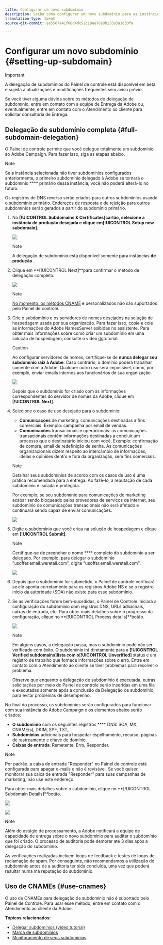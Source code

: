 ```yaml
---
title: Configurar um novo subdomínio
description: Saiba como configurar um novo subdomínio para as instâncias da sua campanha
translation-type: tm+mt
source-git-commit: ee5567a41f68d4dc51c19ae70e8b25693a1d33fa

---
```



# Configurar um novo subdomínio {#setting-up-subdomain}

>[!IMPORTANT]
>
>A delegação de subdomínios do Painel de controle está disponível em beta e sujeita a atualizações e modificações frequentes sem aviso prévio.

Se você tiver alguma dúvida sobre os métodos de delegação de subdomínio, entre em contato com a equipe de Entrega da Adobe ou, eventualmente, entre em contato com o Atendimento ao cliente para solicitar consultoria de Entrega.

## Delegação de subdomínio completa {#full-subdomain-delegation}

O Painel de controle permite que você delegue totalmente um subdomínio ao Adobe Campaign. Para fazer isso, siga as etapas abaixo.

>[!NOTE]
>
>Se a instância selecionada não tiver subdomínios configurados anteriormente, o primeiro subdomínio delegado à Adobe se tornará o subdomínio **** primário dessa instância, você não poderá alterá-lo no futuro.
>
>Os registros de DNS reverso serão criados para outros subdomínios usando o subdomínio primário. Endereços de resposta e de rejeição para outros subdomínios serão gerados a partir do subdomínio primário.

1. No **[!UICONTROL Subdomains & Certificates]**cartão, selecione a instância de produção desejada e clique em**[!UICONTROL Setup new subdomain]**.

   ![](assets/subdomain1.png)

   >[!NOTE]
   >
   >A delegação de subdomínio está disponível somente para instâncias **de produção** .

1. Clique em **[!UICONTROL Next]**para confirmar o método de delegação completo.

   ![](assets/subdomain3.png)

   >[!NOTE]
   >
   >[No momento, os métodos CNAME](#use-cnames) e personalizados não são suportados pelo Painel de controle.

1. Crie o subdomínio e os servidores de nomes desejados na solução de hospedagem usada por sua organização. Para fazer isso, copie e cole as informações do Adobe NamesServer exibidas no assistente. Para obter mais informações sobre como criar um subdomínio em uma solução de hospedagem, consulte o vídeo [do](https://video.tv.adobe.com/v/30175?captions=por_br)tutorial.

   >[!CAUTION]
   >
   >Ao configurar servidores de nomes, certifique-se de **nunca delegar seu subdomínio raiz à Adobe**. Caso contrário, o domínio poderá trabalhar somente com a Adobe. Qualquer outro uso será impossível, como, por exemplo, enviar emails internos aos funcionários de sua organização.

   ![](assets/subdomain4.png)

   Depois que o subdomínio for criado com as informações correspondentes do servidor de nomes da Adobe, clique em **[!UICONTROL Next]**.

1. Selecione o caso de uso desejado para o subdomínio:

   * **Comunicações** de marketing: comunicações destinadas a fins comerciais. Exemplo: campanha por email de vendas.
   * **Comunicações** transacionais e operacionais: as comunicações transacionais contêm informações destinadas a concluir um processo que o destinatário iniciou com você. Exemplo: confirmação de compra, email de redefinição de senha. As comunicações organizacionais dizem respeito ao intercâmbio de informações, ideias e opiniões dentro e fora da organização, sem fins comerciais.
   >[!NOTE]
   >
   >Detalhar seus subdomínios de acordo com os casos de uso é uma prática recomendada para a entrega. Ao fazê-lo, a reputação de cada subdomínio é isolada e protegida.
   >
   >Por exemplo, se seu subdomínio para comunicações de marketing acabar sendo bloqueado pelos provedores de serviços de Internet, seu subdomínio de comunicações transacionais não será afetado e continuará sendo capaz de enviar comunicações.

   ![](assets/subdomain5.png)

1. Digite o subdomínio que você criou na solução de hospedagem e clique em **[!UICONTROL Submit]**.

   >[!NOTE]
   >
   > Certifique-se de preencher o nome **** completo do subdomínio a ser delegado. Por exemplo, para delegar o subdomínio &quot;usoffer.email.weretail.com&quot;, digite &quot;usoffer.email.weretail.com&quot;.

   ![](assets/subdomain6.png)

1. Depois que o subdomínio for submetido, o Painel de controle verificará se ele aponta corretamente para os registros Adobe NS e se o registro Início da autoridade (SOA) não existe para esse subdomínio.

1. Se as verificações forem bem-sucedidas, o Painel de Controle iniciará a configuração do subdomínio com registros DNS, URLs adicionais, caixas de entrada, etc. Para obter mais detalhes sobre o progresso da configuração, clique no **[!UICONTROL Process details]**botão.

   ![](assets/subdomain7.png)

   >[!NOTE]
   >
   >Em alguns casos, a delegação passa, mas o subdomínio pode não ser verificado com êxito. O subdomínio irá diretamente para a **[!UICONTROL Verified subdomains]**lista com o**[!UICONTROL Unverified]** status e um registro de trabalho que fornece informações sobre o erro. Entre em contato com o Atendimento ao cliente se tiver problemas para resolver o problema.
   >
   >Observe que enquanto a delegação de subdomínio é executada, outras solicitações por meio do Painel de controle serão inseridas em uma fila e executadas somente após a conclusão da Delegação de subdomínio, para evitar problemas de desempenho.

No final do processo, os subdomínios serão configurados para funcionar com sua instância do Adobe Campaign e os elementos abaixo serão criados:

* **O subdomínio** com os seguintes registros **** DNS: SOA, MX, CNAME(s), DKIM, SPF, TXT,
* **Subdomínios** adicionais para hospedar espelhamento, recurso, páginas de rastreamento e chave de domínio,
* **Caixas de entrada**: Remetente, Erro, Responder.

>[!NOTE]
>
>Por padrão, a caixa de entrada &quot;Responder&quot; no Painel de controle está configurada para apagar e-mails e não é revisável. Se você quiser monitorar sua caixa de entrada &quot;Responder&quot; para suas campanhas de marketing, não use este endereço.


Para obter mais detalhes sobre o subdomínio, clique no **[!UICONTROL Subdomain Details]**botão.

![](assets/subdomain_details_general.png)

![](assets/subdomains_details_senderinfo.png)

>[!NOTE]
>
>Além do estágio de processamento, a Adobe notificará a equipe de capacidade de entrega sobre o novo subdomínio para auditar o subdomínio que foi criado. O processo de auditoria pode demorar até 3 dias após a delegação do subdomínio.
>
>As verificações realizadas incluem loops de feedback e testes de loops de reclamação de spam. Por conseguinte, não recomendamos a utilização do subdomínio antes de a auditoria ter sido concluída, uma vez que poderá resultar numa má reputação do subdomínio.

## Uso de CNAMEs {#use-cnames}

O uso de CNAMEs para delegação de subdomínio não é suportado pelo Painel de Controle. Para usar esse método, entre em contato com o Atendimento ao cliente da Adobe.

**Tópicos relacionados:**

* [Delegar subdomínios (vídeo tutorial)](https://docs.adobe.com/content/help/en/campaign-learn/campaign-standard-tutorials/administrating/control-panel/subdomain-delegation.html)
* [Marca de subdomínios](../../subdomains-certificates/using/subdomains-branding.md)
* [Monitoramento de seus subdomínios](../../subdomains-certificates/using/monitoring-subdomains.md)